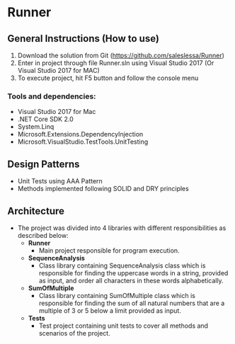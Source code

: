 # Runner

## General Instructions (How to use)

1. Download the solution from Git (https://github.com/saleslessa/Runner)
2. Enter in project through file Runner.sln using Visual Studio 2017 (Or Visual Studio 2017 for MAC)
3. To execute project, hit F5 button and follow the console menu 

### Tools and dependencies:
- Visual Studio 2017 for Mac
- .NET Core SDK 2.0
- System.Linq
- Microsoft.Extensions.DependencyInjection
- Microsoft.VisualStudio.TestTools.UnitTesting

## Design Patterns
- Unit Tests using AAA Pattern
- Methods implemented following SOLID and DRY principles

## Architecture
- The project was divided into 4 libraries with different responsibilities as described below:
	- **Runner**
		- Main project responsible for program execution.
	- **SequenceAnalysis**
		- Class library containing SequenceAnalysis class which is responsible for finding the uppercase words in a string, provided as input, and order all characters in these words alphabetically.
	- **SumOfMultiple** 
		- Class library containing SumOfMultiple class which is responsible for finding the sum of all natural numbers that are a multiple of 3 or 5 below a limit provided as input.
    - **Tests** 
        - Test project containing unit tests to cover all methods and scenarios of the project.
	
